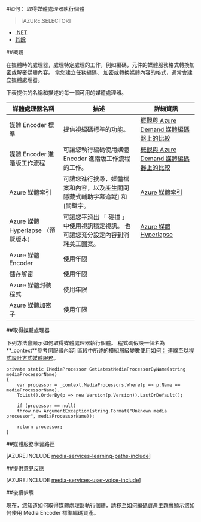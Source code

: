 <properties 
    pageTitle="如何建立媒體處理器 |Microsoft Azure" 
    description="瞭解如何建立媒體處理器元件編碼、 轉換格式、 加密或解密媒體內容的 Azure 媒體服務。 程式碼範例以 C# 撰寫，並使用.NET 媒體服務 SDK。" 
    services="media-services" 
    documentationCenter="" 
    authors="juliako" 
    manager="erikre" 
    editor=""/>

<tags 
    ms.service="media-services" 
    ms.workload="media" 
    ms.tgt_pltfrm="na" 
    ms.devlang="na" 
    ms.topic="article" 
    ms.date="09/26/2016" 
    ms.author="juliako"/>


#<a name="how-to-get-a-media-processor-instance"></a>如何︰ 取得媒體處理器執行個體

> [AZURE.SELECTOR]
- [.NET](media-services-get-media-processor.md)
- [其餘](media-services-rest-get-media-processor.md)


##<a name="overview"></a>概觀

在媒體時的處理器，處理特定處理的工作，例如編碼，元件的媒體服務格式轉換加密或解密媒體內容。 當您建立任務編碼、 加密或轉換媒體內容的格式，通常會建立媒體處理器。

下表提供的名稱和描述的每一個可用的媒體處理器。

媒體處理器名稱|描述|詳細資訊
---|---|---
媒體 Encoder 標準|提供視編碼標準的功能。 |[概觀與 Azure Demand 媒體編碼器上的比較](media-services-encode-asset.md)
媒體 Encoder 進階版工作流程|可讓您執行編碼使用媒體 Encoder 進階版工作流程的工作。|[概觀與 Azure Demand 媒體編碼器上的比較](media-services-encode-asset.md)
Azure 媒體索引| 可讓您進行搜尋，媒體檔案和內容，以及產生關閉隱藏式輔助字幕追蹤] 和 [關鍵字。|[Azure 媒體索引](media-services-index-content.md)
Azure 媒體 Hyperlapse （預覽版本）|可讓您平滑出 「 碰撞 」 中使用視訊穩定視訊。 也可讓您充分設定內容到消耗美工圖案。|[Azure 媒體 Hyperlapse](media-services-hyperlapse-content.md)
Azure 媒體 Encoder|使用年限
儲存解密| 使用年限|
Azure 媒體封裝程式|使用年限|
Azure 媒體加密子|使用年限|

##<a name="get-media-processor"></a>取得媒體處理器

下列方法會顯示如何取得媒體處理器執行個體。 程式碼假設一個名為**_context**參考伺服器內容] 區段中所述的模組層級變數使用[如何︰ 連線至以程式設計方式媒體服務](media-services-dotnet-connect-programmatically.md)。

    private static IMediaProcessor GetLatestMediaProcessorByName(string mediaProcessorName)
    {
        var processor = _context.MediaProcessors.Where(p => p.Name == mediaProcessorName).
        ToList().OrderBy(p => new Version(p.Version)).LastOrDefault();
        
        if (processor == null)
        throw new ArgumentException(string.Format("Unknown media processor", mediaProcessorName));
        
        return processor;
    }


##<a name="media-services-learning-paths"></a>媒體服務學習路徑

[AZURE.INCLUDE [media-services-learning-paths-include](../../includes/media-services-learning-paths-include.md)]

##<a name="provide-feedback"></a>提供意見反應

[AZURE.INCLUDE [media-services-user-voice-include](../../includes/media-services-user-voice-include.md)]

##<a name="next-steps"></a>後續步驟

現在，您知道如何取得媒體處理器執行個體，請移至[如何編碼資產](media-services-dotnet-encode-with-media-encoder-standard.md)主題會顯示您如何使用 Media Encoder 標準編碼資產。


